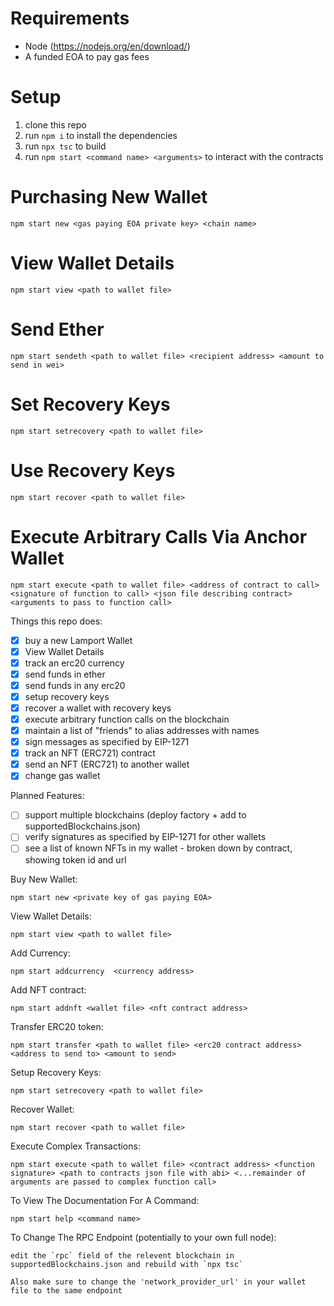 
# Requirements
- Node (https://nodejs.org/en/download/)
- A funded EOA to pay gas fees

# Setup
1. clone this repo
2. run `npm i` to install the dependencies 
3. run `npx tsc` to build
4. run `npm start <command name> <arguments>` to interact with the contracts

# Purchasing New Wallet
    npm start new <gas paying EOA private key> <chain name>

# View Wallet Details
    npm start view <path to wallet file>

# Send Ether
    npm start sendeth <path to wallet file> <recipient address> <amount to send in wei>

# Set Recovery Keys
    npm start setrecovery <path to wallet file>

# Use Recovery Keys
    npm start recover <path to wallet file>

# Execute Arbitrary Calls Via Anchor Wallet
    npm start execute <path to wallet file> <address of contract to call> <signature of function to call> <json file describing contract> <arguments to pass to function call>

Things this repo does: 
- [x] buy a new Lamport Wallet
- [x] View Wallet Details
- [x] track an erc20 currency
- [x] send funds in ether
- [x] send funds in any erc20
- [x] setup recovery keys
- [x] recover a wallet with recovery keys
- [x] execute arbitrary function calls on the blockchain
- [x] maintain a list of "friends" to alias addresses with names
- [x] sign messages as specified by EIP-1271
- [x] track an NFT (ERC721) contract
- [x] send an NFT (ERC721) to another wallet
- [x] change gas wallet

Planned Features:
- [ ] support multiple blockchains (deploy factory + add to supportedBlockchains.json)
- [ ] verify signatures as specified by EIP-1271 for other wallets 
- [ ] see a list of known NFTs in my wallet - broken down by contract, showing token id and url

Buy New Wallet:
    
    npm start new <private key of gas paying EOA>

View Wallet Details:

    npm start view <path to wallet file>

Add Currency: 

    npm start addcurrency  <currency address>

Add NFT contract:

    npm start addnft <wallet file> <nft contract address>

Transfer ERC20 token:

    npm start transfer <path to wallet file> <erc20 contract address> <address to send to> <amount to send>

Setup Recovery Keys:

    npm start setrecovery <path to wallet file>

Recover Wallet:

    npm start recover <path to wallet file>

Execute Complex Transactions:

    npm start execute <path to wallet file> <contract address> <function signature> <path to contracts json file with abi> <...remainder of arguments are passed to complex function call>

To View The Documentation For A Command:
    
    npm start help <command name>

To Change The RPC Endpoint (potentially to your own full node):

    edit the `rpc` field of the relevent blockchain in supportedBlockchains.json and rebuild with `npx tsc`

    Also make sure to change the 'network_provider_url' in your wallet file to the same endpoint